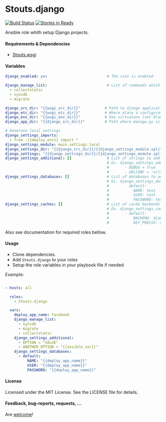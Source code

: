 Stouts.django
=============

[![Build Status](https://travis-ci.org/Stouts/Stouts.django.png)](https://travis-ci.org/Stouts/Stouts.django)
[![Stories in Ready](https://badge.waffle.io/Stouts/Stouts.django.svg?label=ready&title=Ready)](http://waffle.io/Stouts/Stouts.django)

Ansible role whith setup Django projects.


#### Requirements & Dependencies

- [Stouts.wsgi](https://github.com/Stouts/Stouts.wsgi)


#### Variables

```yaml
django_enabled: yes                           # The role is enabled

django_manage_list:                           # List of commands which will be executed
  - collectstatic
  - syncdb
  - migrate

django_src_dir: "{{wsgi_src_dir}}"           # Path to django application
django_etc_dir: "{{wsgi_etc_dir}}"           # Where place a configuration files
django_env_dir: "{{wsgi_env_dir}}"           # Use virtualenv (set blank "" to disable)
django_app_dir: "{{django_src_dir}}"         # Path where manage.py is exists

# Generate local settings
django_settings_imports:
  - from .{{deploy_env}} import *
django_settings_module: main.settings.local
django_settings_dir: "{{django_src_dir}}/{{django_settings_module.split('.')[:-1]|join('/')}}"
django_settings: "{{django_settings_dir}}/{{django_settings_module.split('.')[-1]}}.py"
django_settings_additional: []                # List of strings to add Django settings
                                              # Ex. django_settings_additional:
                                              #       - DEBUG = True
                                              #       - URLCONF = 'urls'
django_settings_databases: []                 # List of databases to add Django settings
                                              # Ex. django_settings_databases:
                                              #       - default:
                                              #           NAME: test
                                              #           USER: test
                                              #           PASSWORD: test
django_settings_caches: []                    # List of cache backends to add Django settings
                                              # Ex. django_settings_caches:
                                              #       - default:
                                              #           BACKEND: django.core.cache.backends.locmem.LocMemCache
                                              #           KEY_PREFIX: my_own_prefix
```

Also see documentation for required roles bellow.


#### Usage

* Clone dependencies.
* Add `Stouts.django` to your roles
* Setup the role variables in your playbook file if needed

Example:

```yaml

- hosts: all

  roles:
    - Stouts.django

  vars:
    deploy_app_name: facebook
    django_manage_list:
      - syncdb
      - migrate
      - collectstatic
    django_settings_additional:
      - OPTION = "VALUE"
      - ANOTHER_OPTION = "{{ansible_var}}"
    django_settings_databases:
      - default:
          NAME: "{{deploy_app_name}}"
          USER: "{{deploy_app_name}}"
          PASSWORD: "{{deploy_app_name}}"

```

#### License

Licensed under the MIT License. See the LICENSE file for details.


#### Feedback, bug-reports, requests, ...

Are [welcome](https://github.com/Stouts/Stouts.django/issues)!
